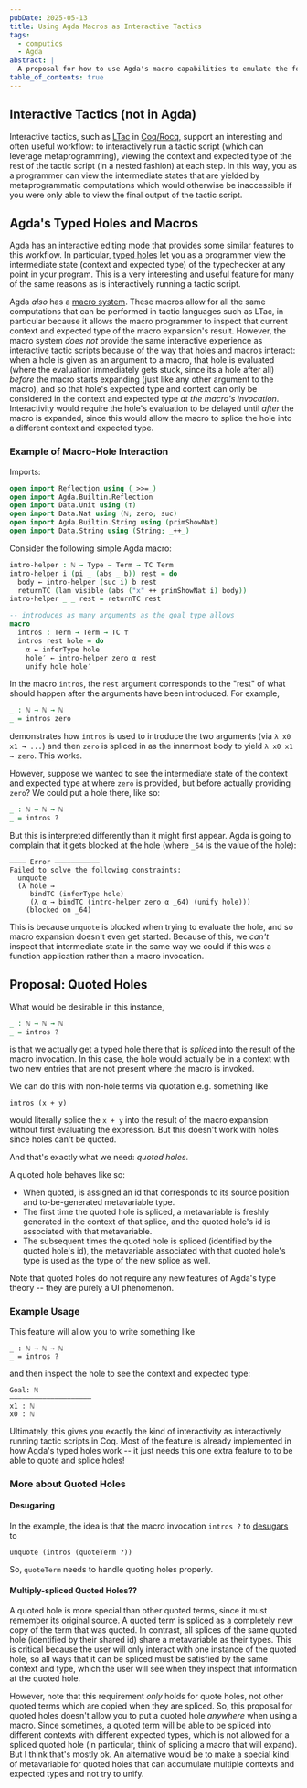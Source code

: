 ```yaml
---
pubDate: 2025-05-13
title: Using Agda Macros as Interactive Tactics
tags:
  - computics
  - Agda
abstract: |
  A proposal for how to use Agda's macro capabilities to emulate the features of interactive tactics LTac in Coq/Rocq. Agda's typed holes already get almost all the way there; they just need to handle interactive holes well!
table_of_contents: true
---
```


## Interactive Tactics (not in Agda)

Interactive tactics, such as [LTac](https://rocq-prover.org/doc/v8.19/refman/proof-engine/ltac.html) in [Coq/Rocq](https://rocq-prover.org/), support an interesting and often useful workflow: to interactively run a tactic script (which can leverage metaprogramming), viewing the context and expected type of the rest of the tactic script (in a nested fashion) at each step. In this way, you as a programmer can view the intermediate states that are yielded by metaprogrammatic computations which would otherwise be inaccessible if you were only able to view the final output of the tactic script.

## Agda's Typed Holes and Macros

[Agda](https://agda.readthedocs.io/en/latest/index.html) has an interactive editing mode that provides some similar features to this workflow. In particular, [typed holes](https://agda.readthedocs.io/en/latest/language/lexical-structure.html#holes) let you as a programmer view the intermediate state (context and expected type) of the typechecker at any point in your program. This is a very interesting and useful feature for many of the same reasons as is interactively running a tactic script.

Agda _also_ has a [macro system](https://agda.readthedocs.io/en/stable/language/reflection.html). These macros allow for all the same computations that can be performed in tactic languages such as LTac, in particular because it allows the macro programmer to inspect that current context and expected type of the macro expansion's result. However, the macro system _does not_ provide the same interactive experience as interactive tactic scripts because of the way that holes and macros interact: when a hole is given as an argument to a macro, that hole is evaluated (where the evaluation immediately gets stuck, since its a hole after all) _before_ the macro starts expanding (just like any other argument to the macro), and so that hole's expected type and context can only be considered in the context and expected type _at the macro's invocation_. Interactivity would require the hole's evaluation to be delayed until _after_ the macro is expanded, since this would allow the macro to splice the hole into a different context and expected type.

### Example of Macro-Hole Interaction

Imports:

```agda
open import Reflection using (_>>=_)
open import Agda.Builtin.Reflection
open import Data.Unit using (⊤)
open import Data.Nat using (ℕ; zero; suc)
open import Agda.Builtin.String using (primShowNat)
open import Data.String using (String; _++_)
```

Consider the following simple Agda macro:

```agda
intro-helper : ℕ → Type → Term → TC Term
intro-helper i (pi _ (abs _ b)) rest = do
  body ← intro-helper (suc i) b rest
  returnTC (lam visible (abs ("x" ++ primShowNat i) body))
intro-helper _ _ rest = returnTC rest

-- introduces as many arguments as the goal type allows
macro
  intros : Term → Term → TC ⊤
  intros rest hole = do
    α ← inferType hole
    hole′ ← intro-helper zero α rest
    unify hole hole′
```

In the macro `intros`, the `rest` argument corresponds to the "rest" of what should happen after the arguments have been introduced. For example,

```agda
_ : ℕ → ℕ → ℕ
_ = intros zero
```

demonstrates how `intros` is used to introduce the two arguments (via `λ x0 x1 → ...`) and then `zero` is spliced in as the innermost body to yield `λ x0 x1 → zero`. This works.

However, suppose we wanted to see the intermediate state of the context and expected type at where `zero` is provided, but before actually providing `zero`? We could put a hole there, like so:

```agda
_ : ℕ → ℕ → ℕ
_ = intros ?
```

But this is interpreted differently than it might first appear. Agda is going to complain that it gets blocked at the hole (where `_64` is the value of the hole):

```
———— Error ———————————
Failed to solve the following constraints:
  unquote
  (λ hole →
     bindTC (inferType hole)
     (λ α → bindTC (intro-helper zero α _64) (unify hole)))
    (blocked on _64)
```

This is because `unquote` is blocked when trying to evaluate the hole, and so macro expansion doesn't even get started. Because of this, we _can't_ inspect that intermediate state in the same way we could if this was a function application rather than a macro invocation.

## Proposal: Quoted Holes

What would be desirable in this instance,

```agda
_ : ℕ → ℕ → ℕ
_ = intros ?
```

is that we actually get a typed hole there that is _spliced_ into the result of the macro invocation. In this case, the hole would actually be in a context with two new entries that are not present where the macro is invoked.

We can do this with non-hole terms via quotation e.g. something like

```
intros (x + y)
```

would literally splice the `x + y` into the result of the macro expansion without first evaluating the expression. But this doesn't work with holes since holes can't be quoted.

And that's exactly what we need: _quoted holes_.

A quoted hole behaves like so:
- When quoted, is assigned an id that corresponds to its source position and to-be-generated metavariable type.
- The first time the quoted hole is spliced, a metavariable is freshly generated in the context of that splice, and the quoted hole's id is associated with that metavariable.
- The subsequent times the quoted hole is spliced (identified by the quoted hole's id), the metavariable associated with that quoted hole's type is used as the type of the new splice as well.

Note that quoted holes do not require any new features of Agda's type theory -- they are purely a UI phenomenon.

### Example Usage

This feature will allow you to write something like

```
_ : ℕ → ℕ → ℕ
_ = intros ?
```

and then inspect the hole to see the context and expected type:

```
Goal: ℕ
————————————————————
x1 : ℕ
x0 : ℕ
```

Ultimately, this gives you exactly the kind of interactivity as interactively running tactic scripts in Coq. Most of the feature is already implemented in how Agda's typed holes work -- it just needs this one extra feature to to be able to quote and splice holes!

### More about Quoted Holes

#### Desugaring

In the example, the idea is that the macro invocation `intros ?` to [desugars](https://agda.readthedocs.io/en/v2.8.0-rc1/language/reflection.html#macros)  to

```
unquote (intros (quoteTerm ?))
```

So, `quoteTerm` needs to handle quoting holes properly.

#### Multiply-spliced Quoted Holes??

A quoted hole is more special than other quoted terms, since it must remember its original source. A quoted term is spliced as a completely new copy of the term that was quoted. In contrast, all splices of the same quoted hole (identified by their shared id) share a metavariable as their types. This is critical because the user will only interact with one instance of the quoted hole, so all ways that it can be spliced must be satisfied by the same context and type, which the user will see when they inspect that information at the quoted hole.

However, note that this requirement _only_ holds for quote holes, not other quoted terms which are copied when they are spliced. So, this proposal for quoted holes doesn't allow you to put a quoted hole _anywhere_ when using a macro. Since sometimes, a quoted term will be able to be spliced into different contexts with different expected types, which is not allowed for a spliced quoted hole (in particular, think of splicing a macro that will expand). But I think that's mostly ok. An alternative would be to make a special kind of metavariable for quoted holes that can accumulate multiple contexts and expected types and not try to unify.
